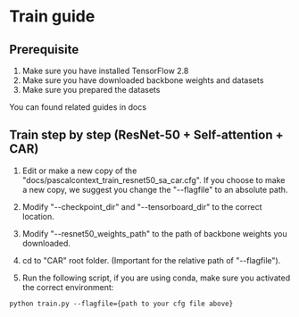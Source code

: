# Train guide

## Prerequisite

1. Make sure you have installed TensorFlow 2.8
2. Make sure you have downloaded backbone weights and datasets
3. Make sure you prepared the datasets

You can found related guides in docs

## Train step by step (ResNet-50 + Self-attention + CAR)

1. Edit or make a new copy of the "docs/pascalcontext_train_resnet50_sa_car.cfg". If you choose to make a new copy, we suggest you change the "--flagfile" to an absolute path.

2. Modify "--checkpoint_dir" and "--tensorboard_dir" to the correct location.

3. Modify "--resnet50_weights_path" to the path of backbone weights you downloaded.

4. cd to "CAR" root folder. (Important for the relative path of "--flagfile").

5. Run the following script, if you are using conda, make sure you activated the correct environment:
```
python train.py --flagfile={path to your cfg file above}
```
